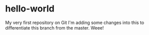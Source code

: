 # hello-world
My very first repository on Git
I'm adding some changes into this to differentiate this branch from the master. Weee!
